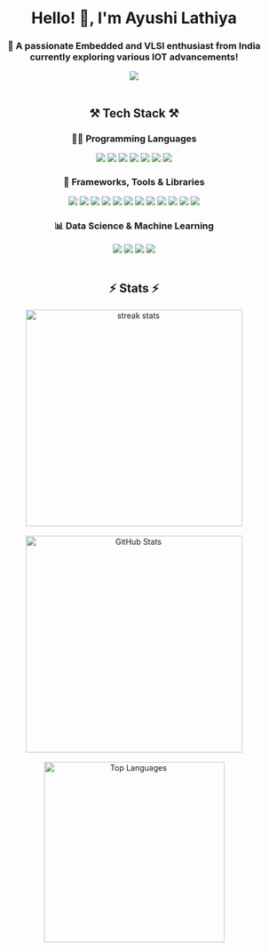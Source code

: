 <h1 align="center">Hello! 👋, I'm Ayushi Lathiya</h1>
<h3 align="center">🌱 A passionate Embedded and VLSI enthusiast from India currently exploring various IOT advancements!</h3>

<div align="center"> 
  <a href="https://www.linkedin.com/in/ayushilathiya" target="_blank">
    <img src="https://img.shields.io/badge/LinkedIn-0A66C2?style=for-the-badge&logo=linkedin&logoColor=white" />
  </a>
</div>

<br/>

<h2 align="center">⚒️ Tech Stack ⚒️</h2>

<h3 align="center">👨‍💻 Programming Languages</h3>
<div align="center">
  <img src="https://img.shields.io/badge/C-00599C?style=for-the-badge&logo=c&logoColor=white" />
  <img src="https://img.shields.io/badge/C++-EC2F85?style=for-the-badge&logo=cplusplus&logoColor=white" />
  <img src="https://img.shields.io/badge/javascript-%23323330.svg?style=for-the-badge&logo=javascript&logoColor=%23F7DF1E">
  <img src="https://img.shields.io/badge/Python-3776AB?style=for-the-badge&logo=python&logoColor=white" />
  <img src="https://img.shields.io/badge/TypeScript-007ACC?style=for-the-badge&logo=typescript&logoColor=white" />
  <img src="https://img.shields.io/badge/Embedded%20C-27AE60?style=for-the-badge&logo=c&logoColor=white" />
  <img src="https://img.shields.io/badge/Verilog-6C3483?style=for-the-badge&logo=symfony&logoColor=white" />
</div>

<h3 align="center">🚀 Frameworks, Tools & Libraries</h3>
<div align="center">
  <img src="https://img.shields.io/badge/Firebase-f5b7b1?style=for-the-badge&logo=firebase&logoColor=black" />
  <img src="https://img.shields.io/badge/Next.js-000000?style=for-the-badge&logo=next.js&logoColor=white" />
  <img src="https://img.shields.io/badge/Google%20Cloud-4285F4?style=for-the-badge&logo=google-cloud&logoColor=white" />
  <img src="https://img.shields.io/badge/Tailwind_CSS-38B2AC?style=for-the-badge&logo=tailwind-css&logoColor=white" />
  <img src="https://img.shields.io/badge/Firebase-FFCA28?style=for-the-badge&logo=firebase&logoColor=black" />
  <img src="https://img.shields.io/badge/Supabase-3ECF8E?style=for-the-badge&logo=supabase&logoColor=white" />
  <img src="https://img.shields.io/badge/HTML5-E34F26?style=for-the-badge&logo=html5&logoColor=white" />
  <img src="https://img.shields.io/badge/CSS3-1572B6?style=for-the-badge&logo=css3&logoColor=white" />
  <img src="https://img.shields.io/badge/Vercel-000000?style=for-the-badge&logo=vercel&logoColor=white" />
  <img src="https://img.shields.io/badge/VS_Code-007ACC?style=for-the-badge&logo=visual-studio-code&logoColor=white" />
  <img src="https://img.shields.io/badge/Xilinx-4D47D2?style=for-the-badge&logo=xilinx&logoColor=white" />
  <img src="https://img.shields.io/badge/LTSpice-CC0000?style=for-the-badge&logo=linear&logoColor=white" />
</div>

<h3 align="center">📊 Data Science & Machine Learning</h3>
<div align="center">
  <img src="https://img.shields.io/badge/NumPy-013243?style=for-the-badge&logo=numpy&logoColor=white" />
  <img src="https://img.shields.io/badge/Matplotlib-ffffff?style=for-the-badge&logo=matplotlib&logoColor=black" />
  <img src="https://img.shields.io/badge/TensorFlow-FF6F00?style=for-the-badge&logo=tensorflow&logoColor=white" />
  <img src="https://img.shields.io/badge/Streamlit-FF4B4B?style=for-the-badge&logo=streamlit&logoColor=white" />
</div>

<br/>


<h2 align="center">⚡ Stats ⚡</h2>

<div align="center">
  <!-- Streak Stats (Now Visible) -->
  <img width=390 src="https://github-readme-streak-stats.vercel.app/?user=ayushilathiya&theme=react&include_all_commits=true" alt="streak stats"/>
  <br/><br/>

  <!-- GitHub Stats (Now Updates Every 60s) -->
  <img width=390 src="https://github-readme-stats.vercel.app/api?username=ayushilathiya&count_private=true&include_all_commits=true&theme=react&cache_seconds=60" alt="GitHub Stats"/>
  <br/><br/>

  <!-- Most Used Languages (Now Correct) -->
  <img width=325 align="center" src="https://github-readme-stats.vercel.app/api/top-langs/?username=ayushilathiya&langs_count=10&theme=react&layout=compact&exclude_repo=github-readme-stats" alt="Top Languages"/>
</div>



